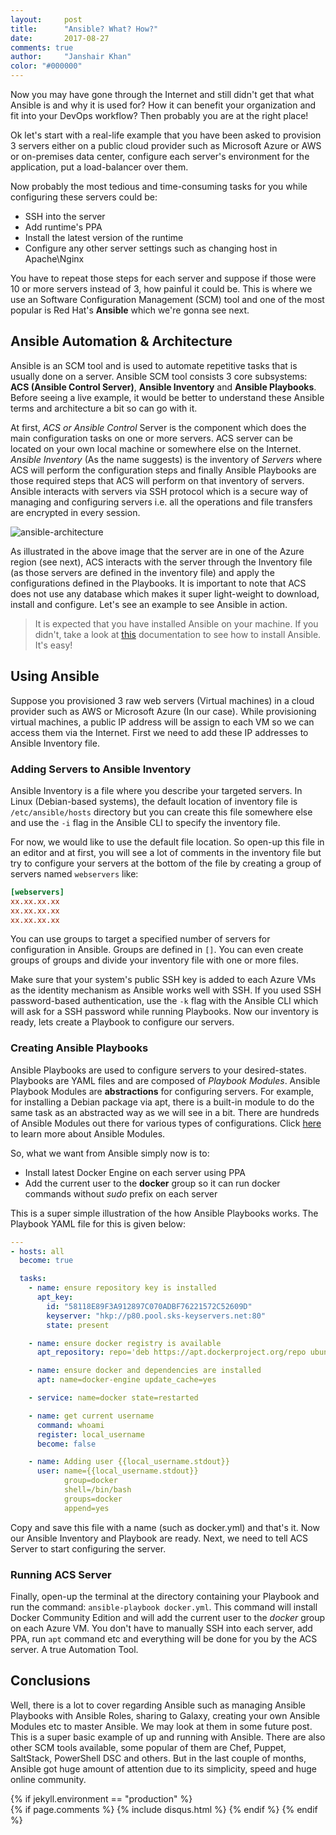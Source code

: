 ```yaml
---
layout:     post
title:      "Ansible? What? How?"
date:       2017-08-27
comments: true
author:     "Janshair Khan"
color: "#000000"
---
```


Now you may have gone through the Internet and still didn't get that what Ansible is and why it is used for? How it can benefit your organization and fit into your DevOps workflow? Then probably you are at the right place!

Ok let's start with a real-life example that you have been asked to provision 3 servers either on a public cloud provider such as Microsoft Azure or AWS or on-premises data center, configure each server's environment for the application, put a load-balancer over them.

Now probably the most tedious and time-consuming tasks for you while configuring these servers could be:
 - SSH into the server
 - Add runtime's PPA
 - Install the latest version of the runtime
 - Configure any other server settings such as changing host in Apache\Nginx

You have to repeat those steps for each server and suppose if those were 10 or more servers instead of 3, how painful it could be. This is where we use an Software Configuration Management (SCM) tool and one of the most popular is Red Hat's **Ansible** which we're gonna see next.

## Ansible Automation & Architecture

Ansible is an SCM tool and is used to automate repetitive tasks that is usually done on a server. Ansible SCM tool consists 3 core subsystems: **ACS (Ansible Control Server)**, **Ansible Inventory** and **Ansible Playbooks**. Before seeing a live example, it would be better to understand these Ansible terms and architecture a bit so can go with it.

At first, *ACS or Ansible Control* Server is the component which does the main configuration tasks on one or more servers. ACS server can be located on your own local machine or somewhere else on the Internet. *Ansible Inventory* (As the name suggests) is the inventory of *Servers* where ACS will perform the configuration steps and finally Ansible Playbooks are those required steps that ACS will perform on that inventory of servers. Ansible interacts with servers via SSH protocol which is a secure way of managing and configuring servers i.e. all the operations and file transfers are encrypted in every session. 

<img src="https://kjanshair.blob.core.windows.net/azure/up-and-running-with-ansible-and-microsoft-azure/1.png" alt="ansible-architecture" class="img-responsive center-block"/>

As illustrated in the above image that the server are in one of the Azure region (see next), ACS interacts with the server through the Inventory file (as those servers are defined in the inventory file) and apply the configurations defined in the Playbooks. It is important to note that ACS does not use any database which makes it super light-weight to download, install and configure. Let's see an example to see Ansible in action.

> It is expected that you have installed Ansible on your machine. If you didn't, take a look at <a href="http://docs.ansible.com/ansible/latest/intro_installation.html" class="underline" target="_blank">this</a> documentation to see how to install Ansible. It's easy!

## Using Ansible

Suppose you provisioned 3 raw web servers (Virtual machines) in a cloud provider such as AWS or Microsoft Azure (In our case). While provisioning virtual machines, a public IP address will be assign to each VM so we can access them via the Internet. First we need to add these IP addresses to Ansible Inventory file.

### Adding Servers to Ansible Inventory

Ansible Inventory is a file where you describe your targeted servers. In Linux (Debian-based systems), the default location of inventory file is `/etc/ansible/hosts` directory but you can create this file somewhere else and use the `-i` flag in the Ansible CLI to specify the inventory file.

For now, we would like to use the default file location. So open-up this file in an editor and at first, you will see a lot of comments in the inventory file but try to configure your servers at the bottom of the file by creating a group of servers named `webservers` like:

```toml
[webservers]
xx.xx.xx.xx
xx.xx.xx.xx
xx.xx.xx.xx
```  

You can use groups to target a specified number of servers for configuration in Ansible. Groups are defined in `[]`. You can even create groups of groups and divide your inventory file with one or more files.

Make sure that your system's public SSH key is added to each Azure VMs as the identity mechanism as Ansible works well with SSH. If you used SSH password-based authentication, use the `-k` flag with the Ansible CLI which will ask for a SSH password while running Playbooks. Now our inventory is ready, lets create a Playbook to configure our servers.

### Creating Ansible Playbooks

Ansible Playbooks are used to configure servers to your desired-states. Playbooks are YAML files and are composed of *Playbook Modules*. Ansible Playbook Modules are **abstractions** for configuring servers. For example, for installing a Debian package via apt, there is a built-in module to do the same task as an abstracted way as we will see in a bit. There are hundreds of Ansible Modules out there for various types of configurations. Click <a href="http://docs.ansible.com/ansible/latest/modules_intro.html" class="underline" target="_blank">here</a> to learn more about Ansible Modules.

So, what we want from Ansible simply now is to:

- Install latest Docker Engine on each server using PPA
- Add the current user to the **docker** group so it can run docker commands without *sudo* prefix on each server

This is a super simple illustration of the how Ansible Playbooks works. The Playbook YAML file for this is given below:

```yaml
---
- hosts: all
  become: true

  tasks:
    - name: ensure repository key is installed
      apt_key:
        id: "58118E89F3A912897C070ADBF76221572C52609D"
        keyserver: "hkp://p80.pool.sks-keyservers.net:80"
        state: present

    - name: ensure docker registry is available
      apt_repository: repo='deb https://apt.dockerproject.org/repo ubuntu-xenial main' state=present

    - name: ensure docker and dependencies are installed
      apt: name=docker-engine update_cache=yes

    - service: name=docker state=restarted

    - name: get current username
      command: whoami
      register: local_username
      become: false

    - name: Adding user {{local_username.stdout}}  
      user: name={{local_username.stdout}}
            group=docker
            shell=/bin/bash
            groups=docker
            append=yes
``` 

Copy and save this file with a name (such as docker.yml) and that's it. Now our Ansible Inventory and Playbook are ready. Next, we need to tell ACS Server to start configuring the server.

### Running ACS Server

Finally, open-up the terminal at the directory containing your Playbook and run the command: `ansible-playbook docker.yml`. This command will install Docker Community Edition and will add the current user to the *docker* group on each Azure VM. You don't have to manually SSH into each server, add PPA, run `apt` command etc and everything will be done for you by the ACS server. A true Automation Tool.

## Conclusions
Well, there is a lot to cover regarding Ansible such as managing Ansible Playbooks with Ansible Roles, sharing to Galaxy, creating your own Ansible Modules etc to master Ansible. We may look at them in some future post. This is a super basic example of up and running with Ansible. There are also other SCM tools available, some popular of them are Chef, Puppet, SaltStack, PowerShell DSC and others. But in the last couple of months, Ansible got huge amount of attention due to its simplicity, speed and huge online community.

{% if jekyll.environment == "production" %}    
    {% if page.comments %}
      {% include disqus.html %}
    {% endif %}
{% endif %}
